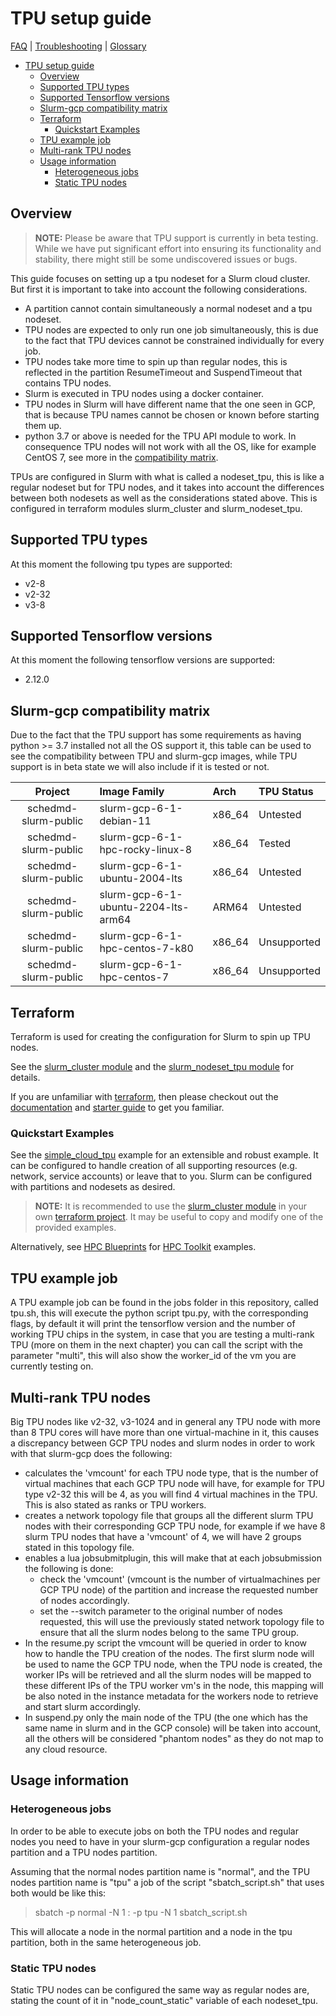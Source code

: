 # TPU setup guide

[FAQ](./faq.md) | [Troubleshooting](./troubleshooting.md) |
[Glossary](./glossary.md)

<!-- mdformat-toc start --slug=github --no-anchors --maxlevel=6 --minlevel=1 -->

- [TPU setup guide](#tpu-setup-guide)
  - [Overview](#overview)
  - [Supported TPU types](#supported-tpu-types)
  - [Supported Tensorflow versions](#supported-tensorflow-versions)
  - [Slurm-gcp compatibility matrix](#slurm-gcp-compatibility-matrix)
  - [Terraform](#terraform)
    - [Quickstart Examples](#quickstart-examples)
  - [TPU example job](#tpu-example-job)
  - [Multi-rank TPU nodes](#multi-rank-tpu-nodes)
  - [Usage information](#usage-information)
    - [Heterogeneous jobs](#heterogeneous-jobs)
    - [Static TPU nodes](#static-tpu-nodes)

<!-- mdformat-toc end -->

## Overview

> **NOTE:** Please be aware that TPU support is currently in beta testing. While
> we have put significant effort into ensuring its functionality and stability,
> there might still be some undiscovered issues or bugs.

This guide focuses on setting up a tpu nodeset for a Slurm cloud cluster. But
first it is important to take into account the following considerations.

- A partition cannot contain simultaneously a normal nodeset and a tpu nodeset.
- TPU nodes are expected to only run one job simultaneously, this is due to the
  fact that TPU devices cannot be constrained individually for every job.
- TPU nodes take more time to spin up than regular nodes, this is reflected in
  the partition ResumeTimeout and SuspendTimeout that contains TPU nodes.
- Slurm is executed in TPU nodes using a docker container.
- TPU nodes in Slurm will have different name that the one seen in GCP, that is
  because TPU names cannot be chosen or known before starting them up.
- python 3.7 or above is needed for the TPU API module to work. In consequence
  TPU nodes will not work with all the OS, like for example CentOS 7, see more
  in the [compatibility matrix](#slurm-gcp-compatiblity-matrix).

TPUs are configured in Slurm with what is called a nodeset_tpu, this is like a
regular nodeset but for TPU nodes, and it takes into account the differences
between both nodesets as well as the considerations stated above. This is
configured in terraform modules slurm_cluster and slurm_nodeset_tpu.

## Supported TPU types

At this moment the following tpu types are supported:

- v2-8
- v2-32
- v3-8

## Supported Tensorflow versions

At this moment the following tensorflow versions are supported:

- 2.12.0

## Slurm-gcp compatibility matrix

Due to the fact that the TPU support has some requirements as having python >=
3.7 installed not all the OS support it, this table can be used to see the
compatibility between TPU and slurm-gcp images, while TPU support is in beta
state we will also include if it is tested or not.

|       Project        | Image Family                        | Arch   | TPU Status  |
| :------------------: | :---------------------------------- | :----- | :---------- |
| schedmd-slurm-public | slurm-gcp-6-1-debian-11             | x86_64 | Untested    |
| schedmd-slurm-public | slurm-gcp-6-1-hpc-rocky-linux-8     | x86_64 | Tested      |
| schedmd-slurm-public | slurm-gcp-6-1-ubuntu-2004-lts       | x86_64 | Untested    |
| schedmd-slurm-public | slurm-gcp-6-1-ubuntu-2204-lts-arm64 | ARM64  | Untested    |
| schedmd-slurm-public | slurm-gcp-6-1-hpc-centos-7-k80      | x86_64 | Unsupported |
| schedmd-slurm-public | slurm-gcp-6-1-hpc-centos-7          | x86_64 | Unsupported |

## Terraform

Terraform is used for creating the configuration for Slurm to spin up TPU nodes.

See the [slurm_cluster module](../terraform/slurm_cluster/README.md) and the
[slurm_nodeset_tpu module](../terraform/slurm_cluster/modules/slurm_nodeset_tpu/README.md)
for details.

If you are unfamiliar with [terraform](./glossary.md#terraform), then please
checkout out the [documentation](https://www.terraform.io/docs) and
[starter guide](https://learn.hashicorp.com/collections/terraform/gcp-get-started)
to get you familiar.

### Quickstart Examples

See the
[simple_cloud_tpu](../terraform/slurm_cluster/examples/slurm_cluster/simple_cloud_tpu/README.md)
example for an extensible and robust example. It can be configured to handle
creation of all supporting resources (e.g. network, service accounts) or leave
that to you. Slurm can be configured with partitions and nodesets as desired.

> **NOTE:** It is recommended to use the
> [slurm_cluster module](../terraform/slurm_cluster/README.md) in your own
> [terraform project](./glossary.md#terraform-project). It may be useful to copy
> and modify one of the provided examples.

Alternatively, see
[HPC Blueprints](https://cloud.google.com/hpc-toolkit/docs/setup/hpc-blueprint)
for
[HPC Toolkit](https://cloud.google.com/blog/products/compute/new-google-cloud-hpc-toolkit)
examples.

## TPU example job

A TPU example job can be found in the jobs folder in this repository, called
tpu.sh, this will execute the python script tpu.py, with the corresponding
flags, by default it will print the tensorflow version and the number of working
TPU chips in the system, in case that you are testing a multi-rank TPU (more on
them in the next chapter) you can call the script with the parameter "multi",
this will also show the worker_id of the vm you are currently testing on.

## Multi-rank TPU nodes

Big TPU nodes like v2-32, v3-1024 and in general any TPU node with more than 8
TPU cores will have more than one virtual-machine in it, this causes a
discrepancy between GCP TPU nodes and slurm nodes in order to work with that
slurm-gcp does the following:

- calculates the 'vmcount' for each TPU node type, that is the number of virtual
  machines that each GCP TPU node will have, for example for TPU type v2-32 this
  will be 4, as you will find 4 virtual machines in the TPU. This is also stated
  as ranks or TPU workers.
- creates a network topology file that groups all the different slurm TPU nodes
  with their corresponding GCP TPU node, for example if we have 8 slurm TPU
  nodes that have a 'vmcount' of 4, we will have 2 groups stated in this
  topology file.
- enables a lua jobsubmitplugin, this will make that at each jobsubmission the
  following is done:
  - check the 'vmcount' (vmcount is the number of virtualmachines per GCP TPU
    node) of the partition and increase the requested number of nodes
    accordingly.
  - set the --switch parameter to the original number of nodes requested, this
    will use the previously stated network topology file to ensure that all the
    slurm nodes belong to the same TPU group.
- In the resume.py script the vmcount will be queried in order to know how to
  handle the TPU creation of the nodes. The first slurm node will be used to
  name the GCP TPU node, when the TPU node is created, the worker IPs will be
  retrieved and all the slurm nodes will be mapped to these different IPs of the
  TPU worker vm's in the node, this mapping will be also noted in the instance
  metadata for the workers node to retrieve and start slurm accordingly.
- In suspend.py only the main node of the TPU (the one which has the same name
  in slurm and in the GCP console) will be taken into account, all the others
  will be considered "phantom nodes" as they do not map to any cloud resource.

## Usage information

### Heterogeneous jobs

In order to be able to execute jobs on both the TPU nodes and regular nodes you
need to have in your slurm-gcp configuration a regular nodes partition and a TPU
nodes partition.

Assuming that the normal nodes partition name is "normal", and the TPU nodes
partition name is "tpu" a job of the script "sbatch_script.sh" that uses both
would be like this:

> sbatch -p normal -N 1 : -p tpu -N 1 sbatch_script.sh

This will allocate a node in the normal partition and a node in the tpu
partition, both in the same heterogeneous job.

### Static TPU nodes

Static TPU nodes can be configured the same way as regular nodes are, stating
the count of it in "node_count_static" variable of each nodeset_tpu.

<!-- Links -->
